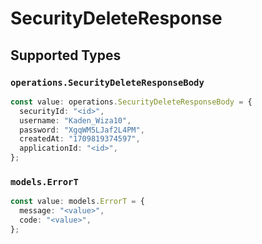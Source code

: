 # SecurityDeleteResponse


## Supported Types

### `operations.SecurityDeleteResponseBody`

```typescript
const value: operations.SecurityDeleteResponseBody = {
  securityId: "<id>",
  username: "Kaden_Wiza10",
  password: "XgqWM5LJaf2L4PM",
  createdAt: "1709819374597",
  applicationId: "<id>",
};
```

### `models.ErrorT`

```typescript
const value: models.ErrorT = {
  message: "<value>",
  code: "<value>",
};
```

